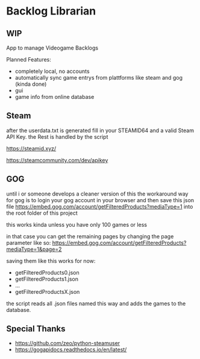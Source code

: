 # Backlog Librarian

## WIP

App to manage Videogame Backlogs

Planned Features:

- completely local, no accounts
- automatically sync game entrys from plattforms like steam and gog (kinda done)
- gui
- game info from online database

## Steam

after the userdata.txt is generated fill in your STEAMID64 and a valid Steam API Key. the Rest is handled by the script

https://steamid.xyz/

https://steamcommunity.com/dev/apikey

## GOG

until i or someone develops a cleaner version of this the workaround way for gog is to login your gog account in your browser and then save this json file https://embed.gog.com/account/getFilteredProducts?mediaType=1 into the root folder of this project

this works kinda unless you have only 100 games or less

in that case you can get the remaining pages by changing the page parameter like so: https://embed.gog.com/account/getFilteredProducts?mediaType=1&page=2

saving them like this works for now:
- getFilteredProducts0.json
- getFilteredProducts1.json
- ...
- getFilteredProductsX.json

the script reads all .json files named this way and adds the games to the database.

## Special Thanks
- https://github.com/zeo/python-steamuser
- https://gogapidocs.readthedocs.io/en/latest/
